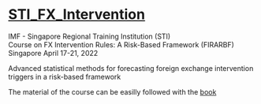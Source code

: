 # [STI_FX_Intervention](https://raboam.github.io/STI_FX_Intervention/docs/index.html)


IMF - Singapore Regional Training Institution (STI)  
Course on FX Intervention Rules: A Risk-Based Framework (FIRARBF)  
Singapore April 17-21, 2022  

Advanced statistical methods for forecasting foreign exchange intervention triggers in a risk-based framework

The material of the course can be easilly followed with the [book](https://raboam.github.io/STI_FX_Intervention/docs/index.html)


